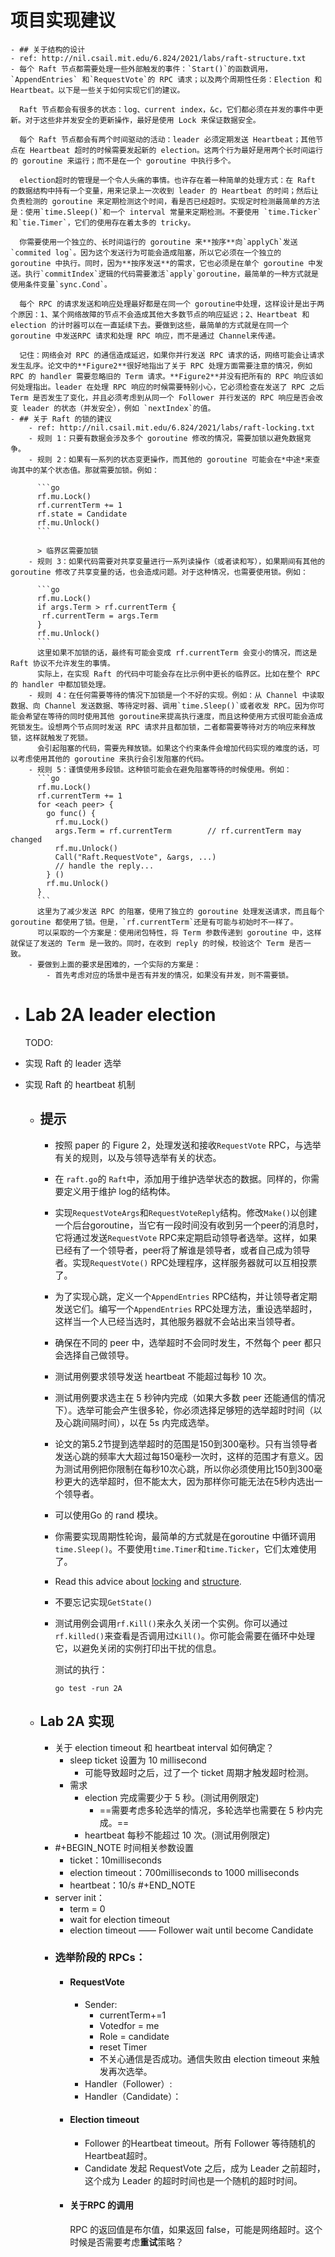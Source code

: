 # 项目实现建议
	- ## 关于结构的设计
	- ref: http://nil.csail.mit.edu/6.824/2021/labs/raft-structure.txt
	- 每个 Raft 节点都需要处理一些外部触发的事件：`Start()`的函数调用，`AppendEntries` 和`RequestVote`的 RPC 请求；以及两个周期性任务：Election 和 Heartbeat。以下是一些关于如何实现它们的建议。
	  
	  Raft 节点都会有很多的状态：log、current index，&c，它们都必须在并发的事件中更新。对于这些非并发安全的更新操作，最好是使用 Lock 来保证数据安全。
	  
	  每个 Raft 节点都会有两个时间驱动的活动：leader 必须定期发送 Heartbeat；其他节点在 Heartbeat 超时的时候需要发起新的 election。这两个行为最好是用两个长时间运行的 goroutine 来运行；而不是在一个 goroutine 中执行多个。
	  
	  election超时的管理是一个令人头痛的事情。也许存在着一种简单的处理方式：在 Raft 的数据结构中持有一个变量，用来记录上一次收到 leader 的 Heartbeat 的时间；然后让负责检测的 goroutine 来定期检测这个时间，看是否已经超时。实现定时检测最简单的方法是：使用`time.Sleep()`和一个 interval 常量来定期检测。不要使用 `time.Ticker`和`tie.Timer`，它们的使用存在着太多的 tricky。
	  
	  你需要使用一个独立的、长时间运行的 goroutine 来**按序**向`applyCh`发送`commited log`。因为这个发送行为可能会造成阻塞，所以它必须在一个独立的 goroutine 中执行。同时，因为**按序发送**的需求，它也必须是在单个 goroutine 中发送。执行`commitIndex`逻辑的代码需要激活`apply`goroutine，最简单的一种方式就是使用条件变量`sync.Cond`。
	  
	  每个 RPC 的请求发送和响应处理最好都是在同一个 goroutine中处理，这样设计是出于两个原因：1、某个网络故障的节点不会造成其他大多数节点的响应延迟；2、Heartbeat 和 election 的计时器可以在一直延续下去。要做到这些，最简单的方式就是在同一个 goroutine 中发送RPC 请求和处理 RPC 响应，而不是通过 Channel来传递。
	  
	  记住：网络会对 RPC 的通信造成延迟，如果你并行发送 RPC 请求的话，网络可能会让请求发生乱序。论文中的**Figure2**很好地指出了关于 RPC 处理方面需要注意的情况，例如 RPC 的 handler 需要忽略旧的 Term 请求。**Figure2**并没有把所有的 RPC 响应该如何处理指出。leader 在处理 RPC 响应的时候需要特别小心，它必须检查在发送了 RPC 之后Term 是否发生了变化，并且必须考虑到从同一个 Follower 并行发送的 RPC 响应是否会改变 leader 的状态（并发安全），例如 `nextIndex`的值。
	- ## 关于 Raft 的锁的建议
		- ref: http://nil.csail.mit.edu/6.824/2021/labs/raft-locking.txt
		- 规则 1：只要有数据会涉及多个 goroutine 修改的情况，需要加锁以避免数据竞争。
		- 规则 2：如果有一系列的状态变更操作，而其他的 goroutine 可能会在*中途*来查询其中的某个状态值。那就需要加锁。例如：
		  
		  ```go
		  rf.mu.Lock()
		  rf.currentTerm += 1
		  rf.state = Candidate
		  rf.mu.Unlock()
		  ```
		  
		  > 临界区需要加锁
		- 规则 3：如果代码需要对共享变量进行一系列读操作（或者读和写），如果期间有其他的 goroutine 修改了共享变量的话，也会造成问题。对于这种情况，也需要使用锁。例如：
		  
		  ```go
		  rf.mu.Lock()
		  if args.Term > rf.currentTerm {
		   rf.currentTerm = args.Term
		  }
		  rf.mu.Unlock()
		  ```
		  这里如果不加锁的话，最终有可能会变成 rf.currentTerm 会变小的情况，而这是 Raft 协议不允许发生的事情。
		  实际上，在实现 Raft 的代码中可能会存在比示例中更长的临界区。比如在整个 RPC 的 handler 中都加锁处理。
		- 规则 4：在任何需要等待的情况下加锁是一个不好的实现。例如：从 Channel 中读取数据、向 Channel 发送数据、等待定时器、调用`time.Sleep()`或者收发 RPC。因为你可能会希望在等待的同时使用其他 goroutine来提高执行速度，而且这种使用方式很可能会造成死锁发生。设想两个节点同时发送 RPC 请求并且都加锁，二者都需要等待对方的响应来释放锁，这样就触发了死锁。
		  会引起阻塞的代码，需要先释放锁。如果这个约束条件会增加代码实现的难度的话，可以考虑使用其他的 goroutine 来执行会引发阻塞的代码。
		- 规则 5：谨慎使用多段锁。这种锁可能会在避免阻塞等待的时候使用。例如：
		  ```go
		  rf.mu.Lock()
		  rf.currentTerm += 1
		  for <each peer> {
		    go func() {
		      rf.mu.Lock()
		      args.Term = rf.currentTerm		// rf.currentTerm may changed
		      rf.mu.Unlock()
		      Call("Raft.RequestVote", &args, ...)
		      // handle the reply...
		    } ()
		    rf.mu.Unlock()
		  }
		  ```
		  这里为了减少发送 RPC 的阻塞，使用了独立的 goroutine 处理发送请求，而且每个 goroutine 都使用了锁。但是，`rf.currentTerm`还是有可能与初始时不一样了。
		  可以采取的一个方案是：使用闭包特性，将 Term 参数传递到 goroutine 中，这样就保证了发送的 Term 是一致的。同时，在收到 reply 的时候，校验这个 Term 是否一致。
		- 要做到上面的要求是困难的，一个实际的方案是：
			- 首先考虑对应的场景中是否有并发的情况，如果没有并发，则不需要锁。
- # Lab 2A leader election
  
  TODO:
- 实现 Raft 的 leader 选举
- 实现 Raft 的 heartbeat 机制
	- ## 提示
		- 按照 paper 的 Figure 2，处理发送和接收`RequestVote` RPC，与选举有关的规则，以及与领导选举有关的状态。
		- 在 `raft.go`的 `Raft`中，添加用于维护选举状态的数据。同样的，你需要定义用于维护 log的结构体。
		- 实现`RequestVoteArgs`和`RequestVoteReply`结构。修改`Make()`以创建一个后台goroutine，当它有一段时间没有收到另一个peer的消息时，它将通过发送`RequestVote` RPC来定期启动领导者选举。这样，如果已经有了一个领导者，peer将了解谁是领导者，或者自己成为领导者。实现`RequestVote()` RPC处理程序，这样服务器就可以互相投票了。
		- 为了实现心跳，定义一个`AppendEntries` RPC结构，并让领导者定期发送它们。编写一个`AppendEntries` RPC处理方法，重设选举超时，这样当一个人已经当选时，其他服务器就不会站出来当领导者。
		- 确保在不同的 peer 中，选举超时不会同时发生，不然每个 peer 都只会选择自己做领导。
		- 测试用例要求领导发送 heartbeat 不能超过每秒 10 次。
		- 测试用例要求选主在 5 秒钟内完成（如果大多数 peer 还能通信的情况下）。选举可能会产生很多轮，你必须选择足够短的选举超时时间（以及心跳间隔时间），以在 5s 内完成选举。
		- 论文的第5.2节提到选举超时的范围是150到300毫秒。只有当领导者发送心跳的频率大大超过每150毫秒一次时，这样的范围才有意义。因为测试用例把你限制在每秒10次心跳，所以你必须使用比150到300毫秒更大的选举超时，但不能太大，因为那样你可能无法在5秒内选出一个领导者。
		- 可以使用Go 的 rand 模块。
		- 你需要实现周期性轮询，最简单的方式就是在goroutine 中循环调用 `time.Sleep()`。不要使用`time.Timer`和`time.Ticker`，它们太难使用了。
		- Read this advice about [locking](http://nil.csail.mit.edu/6.824/2020/labs/raft-locking.txt)  and [structure](http://nil.csail.mit.edu/6.824/2020/labs/raft-structure.txt).
		- 不要忘记实现`GetState()`
		- 测试用例会调用`rf.Kill()`来永久关闭一个实例。你可以通过`rf.killed()`来查看是否调用过`Kill()`。你可能会需要在循环中处理它，以避免关闭的实例打印出干扰的信息。
		  
		  
		  测试的执行：
		  ```shell
		  go test -run 2A
		  ```
	- ## Lab 2A 实现
		- 关于 election timeout 和 heartbeat interval 如何确定？
			- sleep ticket 设置为 10 millisecond
				- 可能导致超时之后，过了一个 ticket 周期才触发超时检测。
			- 需求
				- election 完成需要少于 5 秒。(测试用例限定)
					- ==需要考虑多轮选举的情况，多轮选举也需要在 5 秒内完成。==
				- heartbeat 每秒不能超过 10 次。(测试用例限定)
		- #+BEGIN_NOTE
		  时间相关参数设置
		  - ticket：10milliseconds
		  - election timeout：700milliseconds to 1000 milliseconds
		  - heartbeat：10/s
		  #+END_NOTE
		- server init：
			- term = 0
			- wait for election timeout
			- election timeout —— Follower wait until become Candidate
		- ### 选举阶段的 RPCs：
			- #### RequestVote
				- Sender:
					- currentTerm+=1
					- Votedfor = me
					- Role = candidate
					- reset Timer
					- 不关心通信是否成功。通信失败由 election timeout 来触发再次选举。
				- Handler（Follower）:
				- Handler（Candidate）：
			- #### Election timeout
				- Follower 的Heartbeat timeout。所有 Follower 等待随机的 Heartbeat超时。
				- Candidate 发起 RequestVote 之后，成为 Leader 之前超时，这个成为 Leader 的超时时间也是一个随机的超时时间。
			- #### 关于RPC 的调用
			  RPC 的返回值是布尔值，如果返回 false，可能是网络超时。这个时候是否需要考虑**重试**策略？